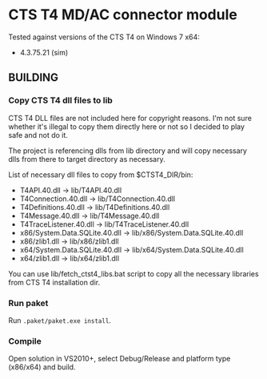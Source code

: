 # CTS T4 MD/AC connector module



Tested against versions of the CTS T4 on Windows 7 x64:
- 4.3.75.21 (sim)

## BUILDING

### Copy CTS T4 dll files to lib

CTS T4 DLL files are not included here for copyright reasons. I'm not sure whether it's illegal to copy them directly here or not so I decided to play safe and not do it.

The project is referencing dlls from lib directory and will copy necessary dlls from there to target directory as necessary.

List of necessary dll files to copy from $CTST4_DIR/bin:
- T4API.40.dll -> lib/T4API.40.dll
- T4Connection.40.dll -> lib/T4Connection.40.dll
- T4Definitions.40.dll -> lib/T4Definitions.40.dll
- T4Message.40.dll -> lib/T4Message.40.dll
- T4TraceListener.40.dll -> lib/T4TraceListener.40.dll
- x86/System.Data.SQLite.40.dll -> lib/x86/System.Data.SQLite.40.dll
- x86/zlib1.dll -> lib/x86/zlib1.dll
- x64/System.Data.SQLite.40.dll -> lib/x64/System.Data.SQLite.40.dll
- x64/zlib1.dll -> lib/x64/zlib1.dll

You can use lib/fetch_ctst4_libs.bat script to copy all the necessary libraries from CTS T4 installation dir.

### Run paket
Run `.paket/paket.exe install`.

### Compile

Open solution in VS2010+, select Debug/Release and platform type (x86/x64) and build.
